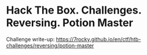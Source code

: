 # Hack The Box. Challenges. Reversing. Potion Master

Challenge write-up: https://7rocky.github.io/en/ctf/htb-challenges/reversing/potion-master
